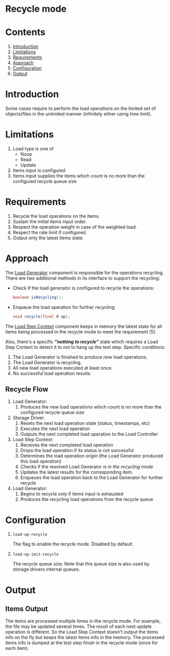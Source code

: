 # Recycle mode

# Contents

1. [Introduction](#introduction)
2. [Limitations](#limitations)
3. [Requirements](#requirements)
4. [Approach](#approach)
5. [Configuration](#configuration)
6. [Output](#output)

# Introduction

Some cases require to perform the load operations on the limited set of
objects/files in the unlimited manner (infinitely either using time limit).

# Limitations

1. Load type is one of
    * Noop
    * Read
    * Update
2. Items input is configured
3. Items input supplies the items which count is no more than the
    configured recycle queue size

# Requirements

1. Recycle the load operations on the items.
2. Sustain the initial items input order.
3. Respect the operation weight in case of the weighted load.
4. Respect the rate limit if configured.
5. Output only the latest items state.

# Approach

The [Load Generator](../architecture/README.md#22-load-generator) component is
responsible for the operations recycling. There are two additional methods in
its interface to support the recycling:
* Check if the load generator is configured to recycle the operations:
    ```java
    boolean isRecycling();
    ```
* Enqueue the load operation for further recycling:
    ```java
    void recycle(final O op);
    ```

The [Load Step Context](../architecture/README.md#23-load-step-context) component keeps in memory the latest state for all items
being processed in the recycle mode to meet the requirement (5).

Also, there's a specific ***"nothing to recycle"*** state which requires
a Load Step Context to detect it to not to hang up the test step. Specific
conditions:
1. The Load Generator is finished to produce *new* load operations.
2. The Load Generator is recycling.
3. All new load operations executed at least once.
4. No successful load operation results.

## Recycle Flow

1. Load Generator:
    1. Produces the new load operations which count is no more than the
        configured recycle queue size
2. Storage Driver:
    1. Resets the next load operation state (status, timestamps, etc)
    2. Executes the next load operation
    3. Outputs the next completed load operation to the Load Controller
3. Load Step Context:
    1. Receives the next completed load operation
    2. Drops the load operation if its status is not successful
    3. Determines the load operation *origin* (the Load Generator produced
        this load operation)
    4. Checks if the resolved Load Generator *is in the recycling mode*
    5. Updates the latest results for the corresponding item.
    6. Enqueues the load operation back to the Load Generator for further
        recycle
4. Load Generator:
    1. Begins to recycle only if items input is exhausted
    2. Produces the recycling load operations from the recycle queue

# Configuration

1. `load-op-recycle`

    The flag to enable the recycle mode. Disabled by default.

2. `load-op-imit-recycle`

    The recycle queue size. Note that this queue size is also used by storage drivers internal queues.

# Output

## Items Output

The items are processed multiple times in the recycle mode. For
example, the file may be updated several times. The result of each
next update operation is different. So the Load Step Context doesn't
output the items info on the fly but keeps the latest items info in the
memory. The processed items info is dumped at the test step finish in
the recycle mode (once for each item).
